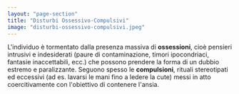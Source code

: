 ```yaml
---
layout: "page-section"
title: "Disturbi Ossessivo-Compulsivi"
image: "disturbi-ossessivo-compulsivi.jpeg"
---
```


L'individuo è tormentato dalla presenza massiva di <strong class="font-bold">ossessioni</strong>, cioè pensieri intrusivi e indesiderati (paure di contaminazione, timori ipocondriaci, fantasie inaccettabili, ecc.) che possono prendere la forma di un dubbio estremo e paralizzante. Seguono spesso le <strong class="font-bold">compulsioni</strong>, rituali stereotipati ed eccessivi (ad es. lavarsi le mani fino a ledere la cute) messi in atto coercitivamente con l'obiettivo di contenere l'ansia.
